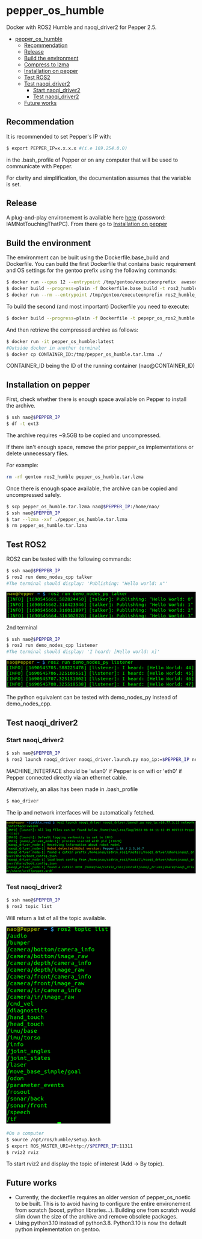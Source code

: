 # pepper_os_humble

Docker with ROS2 Humble and naoqi_driver2 for Pepper 2.5.

- [pepper\_os\_humble](#pepper_os_humble)
  - [Recommendation](#recommendation)
  - [Release](#release)
  - [Build the environment](#build-the-environment)
  - [Compress to lzma](#compress-to-lzma)
  - [Installation on pepper](#installation-on-pepper)
  - [Test ROS2](#test-ros2)
  - [Test naoqi\_driver2](#test-naoqi_driver2)
    - [Start naoqi\_driver2](#start-naoqi_driver2)
    - [Test naoqi\_driver2](#test-naoqi_driver2-1)
  - [Future works](#future-works)

## Recommendation

It is recommended to set Pepper's IP with:

```bash
$ export PEPPER_IP=x.x.x.x #(i.e 169.254.0.0)
```

in the .bash_profile of Pepper or on any computer that will be used to communicate with Pepper.

For clarity and simplification, the documentation assumes that the variable is set.

## Release 

A plug-and-play environement is available here [here](https://mycore.core-cloud.net/index.php/s/oqqD1khgUeuQCmR) (password: IAMNotTouchingThatPC). From there go to [Installation on pepper](#installation-on-pepper) 

## Build the environment

The environment can be built using the Dockerfile.base_build and Dockerfile. You can build the first Dockerfile that contains basic requirement and OS settings for the gentoo prefix using the following commands:

```bash
$ docker run --cpus 12 --entrypoint /tmp/gentoo/executeonprefix  awesomebytes/gentoo_prefix_boostrapped "tar -c --lzma -f - -C /tmp gentoo" > ./gentoo_on_tmp.tar.lzma
$ docker build --progress=plain -f Dockerfile.base_build -t ros2_humble_base .
$ docker run --rm --entrypoint /tmp/gentoo/executeonprefix ros2_humble_base "tar -c --lzma -f - -C /tmp gentoo" > ./gentoo_prefix_base.tar.lzma; ls -lah .
```

To build the second (and most important) Dockerfile you need to execute:
```bash
$ docker build --progress=plain -f Dockerfile -t pepepr_os_ros2_humble .
```
And then retrieve the compressed archive as follows:
```bash
$ docker run -it pepper_os_humble:latest
#Outside docker in another terminal
$ docker cp CONTAINER_ID:/tmp/pepper_os_humble.tar.lzma ./
```
CONTAINER_ID being the ID of the running container (nao@CONTAINER_ID)

## Installation on pepper

First, check whether there is enough space available on Pepper to install the archive.

```bash
$ ssh nao@$PEPPER_IP
$ df -t ext3
```

The archive requires ~9.5GB to be copied and uncompressed.

If there isn't enough space, remove the prior pepper_os implementations or delete unnecessary files.

For example:
```bash
rm -rf gentoo ros2_humble pepper_os_humble.tar.lzma
```

Once there is enough space available, the archive can be copied and uncompressed safely. 

```bash
$ scp pepper_os_humble.tar.lzma nao@$PEPPER_IP:/home/nao/
$ ssh nao@$PEPPER_IP
$ tar --lzma -xvf ./pepper_os_humble.tar.lzma
$ rm pepper_os_humble.tar.lzma
```

## Test ROS2

ROS2 can be tested with the following commands:

```bash
$ ssh nao@$PEPPER_IP
$ ros2 run demo_nodes_cpp talker
#The terminal should display: 'Publishing: "Hello world: x"'
```

![alt text](assets/ros2_talker.png)

2nd terminal
```bash
$ ssh nao@$PEPPER_IP
$ ros2 run demo_nodes_cpp listener
#The terminal should display: 'I heard: [Hello world: x]'
```

![alt text](assets/ros2_listener.png)

The python equivalent can be tested with demo_nodes_py instead of demo_nodes_cpp.

## Test naoqi_driver2

### Start naoqi_driver2

```bash
$ ssh nao@$PEPPER_IP
$ ros2 launch naoqi_driver naoqi_driver.launch.py nao_ip:=$PEPPER_IP network_interface:=MACHINE_INTERFACE
```

MACHINE_INTERFACE should be 'wlan0' if Pepper is on wifi or 'eth0' if Pepper connected directly via an ethernet cable.

Alternatively, an alias has been made in .bash_profile

```bash
$ nao_driver
```

The ip and network interfaces will be automatically fetched. 

![alt text](assets/ros2_naoqi_driver_1.png)

### Test naoqi_driver2

```bash
$ ssh nao@$PEPPER_IP
$ ros2 topic list
```
Will return a list of all the topic available.

![alt text](assets/ros2_naoqi_driver_2.png)

```bash
#On a computer
$ source /opt/ros/humble/setup.bash
$ export ROS_MASTER_URI=http://$PEPPER_IP:11311
$ rviz2 rviz
```

To start rviz2 and display the topic of interest (Add -> By topic).

## Future works

* Currently, the dockerfile requires an older version of pepper_os_noetic to be built. This is to avoid having to configure the entire environement from scratch (boost, python libraries...). Building one from scratch would slim down the size of the archive and remove obsolete packages.
* Using python3.10 instead of python3.8. Python3.10 is now the default python implementation on gentoo. 